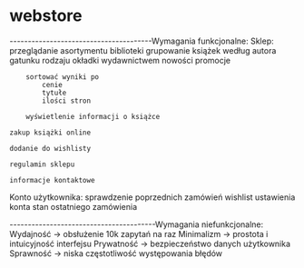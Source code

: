 # webstore

---------------------------------------Wymagania funkcjonalne:
Sklep:
    przeglądanie asortymentu biblioteki
        grupowanie książek według
            autora
            gatunku
            rodzaju okładki
            wydawnictwem
            nowości
            promocje

        sortować wyniki po
            cenie
            tytułe
            ilości stron

        wyświetlenie informacji o książce

    zakup książki online

    dodanie do wishlisty

    regulamin sklepu

    informacje kontaktowe

Konto użytkownika:
    sprawdzenie poprzednich zamówień
    wishlist
    ustawienia konta
    stan ostatniego zamówienia

----------------------------------------Wymagania niefunkcjonalne:
Wydajność   ->  obsłużenie 10k zapytań na raz
Minimalizm  ->  prostota i intuicyjność interfejsu
Prywatność  ->  bezpieczeństwo danych użytkownika
Sprawność   ->  niska częstotliwość występowania błędów
